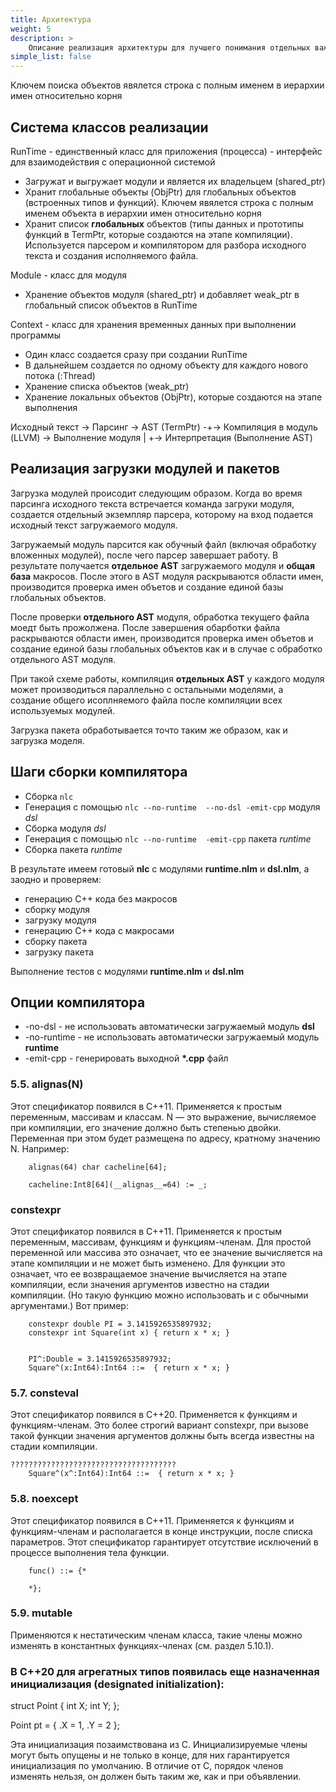 ```yaml
---
title: Архитектура
weight: 5
description: > 
    Описание реализация архитектуры для лучшего понимания отдельных важных моментов
simple_list: false
---
```


Ключем поиска объектов явялется строка с полным именем в иерархии имен относительно корня

## Система классов реализации

RunTime - единственный класс для приложения (процесса) - интерфейс для взаимодействия с операционной системой
- Загружат и выгружает модули и является их владельцем (shared_ptr)
- Хранит глобальные объекты (ObjPtr) для глобальных объектов (встроенных типов и функций).
    Ключем явялется строка с полным именем объекта в иерархии имен относительно корня
- Хранит список **глобальных** объектов (типы данных и прототипы функций в TermPtr, которые создаются на этапе компиляции). 
    Используется парсером и компилятором для разбора исходного текста и создания исполняемого файла.

Module - класс для модуля
- Хранение объектов модуля (shared_ptr) и добавляет weak_ptr в глобальный список объектов в RunTime 

Context - класс для хранения временных данных при выполнении программы
- Один класс создается сразу при создании RunTime
- В дальнейшем создается по одному объекту для каждого нового потока (:Thread)
- Хранение списка объектов (weak_ptr<Obj>)
- Хранение локальных объектов (ObjPtr), которые создаются на этапе выполнения



Исходный текст -> Парсинг -> AST (TermPtr) -+->  Компиляция в модуль (LLVM) -> Выполнение модуля
                                            |
                                            +->  Интерпретация (Выполнение AST)



## Реализация загрузки модулей и пакетов

Загрузка модулей происодит следующим образом.
Когда во время парсинга исходного текста встречается команда загруки модуля,
создается отдельный экземпляр парсера, которому на вход подается исходный текст загружаемого модуля.  

Загружаемый модуль парсится как обучный файл (включая обработку вложенных модулей), 
после чего парсер завершает работу. В результате получается **отдельное AST** загружаемого модуля и **общая база** макросов.
После этого в AST модуля раскрываются области имен, производится проверка имен объетов и создание единой базы глобальных объектов.

После проверки **отдельного AST** модуля, обработка текущего файла моедт быть прожолжена.
После завершения обарботки файла раскрываются области имен, производится проверка имен объетов 
и создание единой базы глобальных объектов как и в случае с обработко отдельного AST модуля.

При такой схеме работы, компиляция **отдельных AST** у каждого модуля может производиться параллельно с остальными моделями,
а создание общего исоплняемого файла после компиляции всех используемых модулей.


Загрузка пакета обработывается точто таким же образом, как и загрузка моделя.


## Шаги сборки компилятора
- Сборка `nlc`
- Генерация с помощью `nlc --no-runtime  --no-dsl -emit-cpp` модуля *dsl*
- Сборка модуля *dsl*
- Генерация с помощью `nlc --no-runtime  -emit-cpp` пакета *runtime*
- Сборка пакета *runtime*

В результате имеем готовый **nlc** с модулями **runtime.nlm** и **dsl.nlm**, а заодно и проверяем:
- генерацию С++ кода без макросов
- сборку модуля
- загрузку модуля
- генерацию С++ кода с макросами
- сборку пакета
- загрузку пакета

Выполнение тестов с модулями **runtime.nlm** и **dsl.nlm**

## Опции компилятора
- \-no-dsl - не использовать автоматически загружаемый модуль **dsl**
- \-no-runtime - не использовать автоматически загружаемый модуль **runtime**
- \-emit-cpp - генерировать выходной **\*.cpp** файл



### 5.5. alignas(N)

Этот спецификатор появился в C++11. Применяется к простым переменным, массивам и классам. 
N — это выражение, вычисляемое при компиляции, его значение должно быть степенью двойки. 
Переменная при этом будет размещена по адресу, кратному значению N. Например:

```
    alignas(64) char cacheline[64];

    cacheline:Int8[64](__alignas__=64) := _;
```

 ### constexpr

Этот спецификатор появился в C++11. Применяется к простым переменным, массивам, функциям и функциям-членам. 
Для простой переменной или массива это означает, что ее значение вычисляется на этапе компиляции и не может быть изменено. 
Для функции это означает, что ее возвращаемое значение вычисляется на этапе компиляции, если значения аргументов известно на стадии компиляции. 
(Но такую функцию можно использовать и с обычными аргументами.) Вот пример:


```
    constexpr double PI = 3.1415926535897932;
    constexpr int Square(int x) { return x * x; }


    PI^:Double = 3.1415926535897932;
    Square^(x:Int64):Int64 ::=  { return x * x; }
```



### 5.7. consteval

Этот спецификатор появился в C++20. Применяется к функциям и функциям-членам. 
Это более строгий вариант constexpr, при вызове такой функции значения аргументов должны быть всегда известны на стадии компиляции.

```
?????????????????????????????????????
    Square^(x^:Int64):Int64 ::=  { return x * x; }
```

### 5.8. noexcept

Этот спецификатор появился в C++11. Применяется к функциям и функциям-членам и располагается в конце инструкции, 
после списка параметров. Этот спецификатор гарантирует отсутствие исключений в процессе выполнения тела функции.
```
    func() ::= {*

    *};
```

### 5.9. mutable

Применяются к нестатическим членам класса, такие члены можно изменять в константных функциях-членах (см. раздел 5.10.1).





### В C++20 для агрегатных типов появилась еще назначенная инициализация (designated initialization):

struct Point
{
    int X;
    int Y;
};

Point pt = { .X = 1, .Y = 2 };


Эта инициализация позаимствована из C. Инициализируемые члены могут быть опущены и не только в конце, для них гарантируется инициализация по умолчанию. В отличие от C, порядок членов изменять нельзя, он должен быть таким же, как и при объявлении.